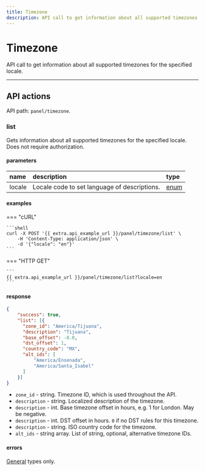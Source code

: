 ```yaml
---
title: Timezone
description: API call to get information about all supported timezones for the specified locale.
---
```


# Timezone

API call to get information about all supported timezones for the specified locale.

***

## API actions

API path: `panel/timezone`.

### list

Gets information about all supported timezones for the specified locale. Does not require authorization.

#### parameters

| name   | description                                  | type                                                    |
|:-------|:---------------------------------------------|:--------------------------------------------------------|
| locale | Locale code to set language of descriptions. | [enum](../../backend-api/getting-started.md#data-types) |

#### examples

=== "cURL"

    ```shell
    curl -X POST '{{ extra.api_example_url }}/panel/timezone/list' \
        -H 'Content-Type: application/json' \
        -d '{"locale": "en"}'
    ```

=== "HTTP GET"

    ```
    {{ extra.api_example_url }}/panel/timezone/list?locale=en
    ```

#### response

```json
{
    "success": true,
    "list": [{
      "zone_id": "America/Tijuana",
      "description": "Tijuana",
      "base_offset": -8.0,
      "dst_offset": 1,
      "country_code": "MX",
      "alt_ids": [
          "America/Ensenada",
          "America/Santa_Isabel"
      ]
    }]
}
```

* `zone_id` - string. Timezone ID, which is used throughout the API.
* `description` - string. Localized description of the timezone.
* `description` - int. Base timezone offset in hours, e.g. 1 for London. May be negative.
* `description` - int. DST offset in hours. `0` if no DST rules for this timezone.
* `description` - string. ISO country code for the timezone.
* `alt_ids` - string array. List of string, optional, alternative timezone IDs.

#### errors

[General](../../backend-api/getting-started.md#error-codes) types only.
